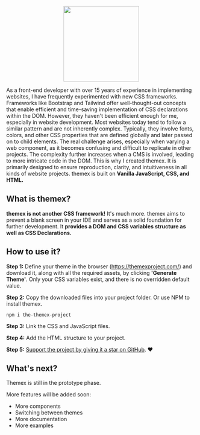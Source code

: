 <p align="center"><a href="https://themexproject.com/"><img src="https://github.com/karstenbiedermann/themex-project/assets/114942316/bb5ac605-c229-43cc-971f-2e0148de6d5d" style="width: 200px;"></a></p>

As a front-end developer with over 15 years of experience in implementing websites, I have frequently experimented with new CSS frameworks. Frameworks like Bootstrap and Tailwind offer well-thought-out concepts that enable efficient and time-saving implementation of CSS declarations within the DOM. However, they haven't been efficient enough for me, especially in website development. Most websites today tend to follow a similar pattern and are not inherently complex. Typically, they involve fonts, colors, and other CSS properties that are defined globally and later passed on to child elements. The real challenge arises, especially when varying a web component, as it becomes confusing and difficult to replicate in other projects. The complexity further increases when a CMS is involved, leading to more intricate code in the DOM. This is why I created themex. It is primarily designed to ensure reproduction, clarity, and intuitiveness in all kinds of website projects. themex is built on **Vanilla JavaScript, CSS, and HTML.**

## What is themex?

**themex is not another CSS framework!** It's much more. themex aims to prevent a blank screen in your IDE and serves as a solid foundation for further development. It **provides a DOM and CSS variables structure as well as CSS Declarations.**

## How to use it?
**Step 1:**  Define your theme in the browser (https://themexproject.com/) and download it, along with all the required assets, by clicking  **'Generate Theme'**. Only your CSS variables exist, and there is no overridden default value.

**Step 2:**  Copy the downloaded files into your project folder. Or use NPM to install themex.

```shell
npm i the-themex-project
```

**Step 3:**  Link the CSS and JavaScript files.

**Step 4:**  Add the HTML structure to your project.

**Step 5:**  [Support the project by giving it a star on GitHub](https://github.com/karstenbiedermann/themex-project). ❤️

## What's next?

Themex is still in the prototype phase.

More features will be added soon:

-   More components
-   Switching between themes
-   More documentation
-   More examples
